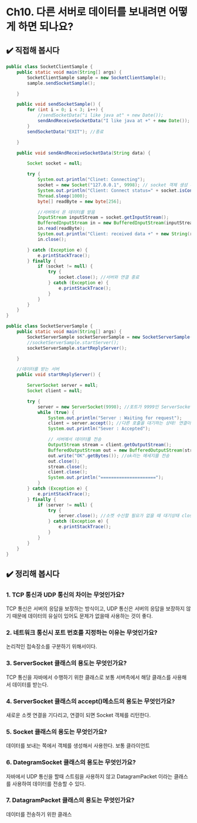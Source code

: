 # Ch10. 다른 서버로 데이터를 보내려면 어떻게 하면 되나요?

## ✔️ 직접해 봅시다

```java
public class SocketClientSample {
    public static void main(String[] args) {
        SocketClientSample sample = new SocketClientSample();
        sample.sendSocketSample();

    }

    public void sendSocketSample() {
        for (int i = 0; i < 3; i++) {
            //sendSocketData("i like java at" + new Date());
            sendAndReceiveSocketData("I like java at +" + new Date());
        }
        sendSocketData("EXIT"); //종료

    }

    public void sendAndReceiveSocketData(String data) {

        Socket socket = null;

        try {
            System.out.println("Clinet: Connecting");
            socket = new Socket("127.0.0.1", 9998); // socket 객체 생성 후 접속
            System.out.println("Client: Connect status=" + socket.isConnected());
            Thread.sleep(1000);
            byte[] readByte = new byte[256];

            //서버에서 온 데이터를 받음
            InputStream inputStream = socket.getInputStream();
            BufferedInputStream in = new BufferedInputStream(inputStream);
            in.read(readByte);
            System.out.println("Client: received data +" + new String(readByte).trim());
            in.close();

        } catch (Exception e) {
            e.printStackTrace();
        } finally {
            if (socket != null) {
                try {
                    socket.close(); //서버와 연결 종료
                } catch (Exception e) {
                    e.printStackTrace();
                }
            }
        }
    }
}
```

```java
public class SocketServerSample {
    public static void main(String[] args) {
        SocketServerSample socketServerSample = new SocketServerSample();
        //socketServerSample.startServer();
        socketServerSample.startReplyServer();

    }

    //데이터를 받는 서버
    public void startReplyServer() {

        ServerSocket server = null;
        Socket client = null;

        try {
            server = new ServerSocket(9998); //포트가 9999인 ServerSocket객체 생성 즉 다른 프로그램에서 이 프로그램으로 접근하려면 9999 포트로 접근해야함.
            while (true) {
                System.out.println("Server : Waiting for request");
                client = server.accept(); //다른 호출을 대기하는 상태! 연결이 완료되었을 떄 Socket 객체 리턴해 clinet 변수에 할당
                System.out.println("Sever : Accepted");

                // 서버에서 데이터를 전송
                OutputStream stream = client.getOutputStream();
                BufferedOutputStream out = new BufferedOutputStream(stream); //byte단위
                out.write("OK".getBytes()); //ok라는 메세지를 전송
                out.close();
                stream.close();
                client.close();
                System.out.println("=====================");
            }
        } catch (Exception e) {
            e.printStackTrace();
        } finally {
            if (server != null) {
                try {
                    server.close(); //소켓 수신할 필요가 없을 때 대기상태 close 로 종료
                } catch (Exception e) {
                    e.printStackTrace();
                }
            }
        }
    }
}
```

## ✔️ 정리해 봅시다

### 1. TCP 통신과 UDP 통신의 차이는 무엇인가요?

TCP 통신은 서버의 응답을 보장하는 방식이고, UDP 통신은 서버의 응답을 보장하지 않기 때문에 데이터의 유실이 있어도 문제가 없을때 사용하는 것이 좋다.

### 2. 네트워크 통신시 포트 번호를 지정하는 이유는 무엇인가요?

논리적인 접속장소를 구분하기 위해서이다.

### 3. ServerSocket 클래스의 용도는 무엇인가요?

TCP 통신을 자바에서 수행하기 위한 클래스로  보통 서버측에서 해당 클래스를 사용해서 데이터를 받는다.

### 4. ServerSocket 클래스의 accept()메소드의 용도는 무엇인가요?

새로운 소켓 연결을 기다리고, 연결이 되면 Socket 객체를 리턴한다.

### 5. Socket 클래스의 용도는 무엇인가요?

데이터를 보내는 쪽에서 객체를 생성해서 사용한다. 보통 클라이언트

### 6. DategramSocket 클래스의 용도는 무엇인가요?

자바에서 UDP 통신을 할때 스트림을 사용하지 않고 DatagramPacket 이라는 클래스를 사용하여 데이터를 전송할 수 있다.

### 7. DatagramPacket 클래스의 용도는 무엇인가요?

데이터를 전송하기 위한 클래스